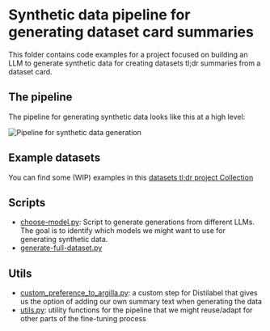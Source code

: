 # Synthetic data pipeline for generating dataset card summaries

This folder contains code examples for a project focused on building an LLM to generate synthetic data for creating datasets tl;dr summaries from a dataset card.

## The pipeline

The pipeline for generating synthetic data looks like this at a high level:

![Pipeline for synthetic data generation](pipeline.png)

## Example datasets

You can find some (WIP) examples in this [datasets tl;dr project Collection](https://huggingface.co/collections/davanstrien/datasets-tldr-project-666056c0773129e5637f2bb1)

## Scripts

- [choose-model.py](./choose-model.py): Script to generate generations from different LLMs. The goal is to identify which models we might want to use for generating synthetic data.
- [generate-full-dataset.py](dataset-card-summaries/generate-full-dataset.py)

## Utils

- [custom_preference_to_argilla.py](./custom_preference_to_argilla.py): a custom step for Distilabel that gives us the option of adding our own summary text when generating the data
- [utils.py](./utils.py): utility functions for the pipeline that we might reuse/adapt for other parts of the fine-tuning process
